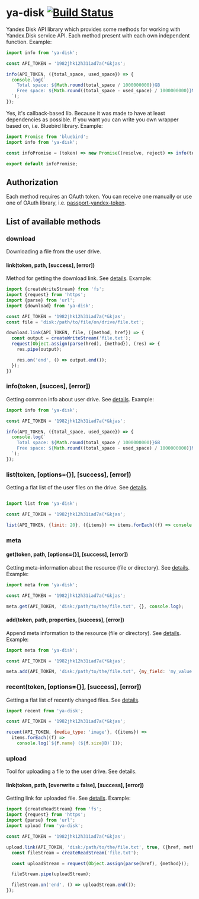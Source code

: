 # ya-disk [![Build Status](https://travis-ci.org/RomiC/ya-disk.svg?branch=master)](https://travis-ci.org/RomiC/ya-disk)
Yandex Disk API library which provides some methods for working with Yandex.Disk service API. Each method present with each own independent function. Example:

```javascript
import info from 'ya-disk';

const API_TOKEN = '1982jhk12h31iad7a(*&kjas';

info(API_TOKEN, ({total_space, used_space}) => {
  console.log(`
    Total space: ${Math.round(total_space / 1000000000)}GB
    Free space: ${Math.round((total_space - used_space) / 1000000000)}MB
  `);
});
```


Yes, it's callback-based lib. Because it was made to have at least dependencies as possible. If you want you can write you own wrapper based on, i.e. Bluebird library. Example:


```javascript
import Promise from 'bluebird';
import info from 'ya-disk';

const infoPromise = (token) => new Promise((resolve, reject) => info(token, resolve, reject));

export default infoPromise;
```

## Authorization

Each method requires an OAuth token. You can receive one manually or use one of OAuth library, i.e. [passport-yandex-token](https://github.com/ghaiklor/passport-yandex-token).

## List of available methods

### download

Downloading a file from the user drive.

#### link(token, path, [success], [error])

Method for getting the download link. See [details](https://tech.yandex.ru/disk/api/reference/content-docpage/#url-request). Example:

```javascript
import {createWriteStream} from 'fs';
import {request} from 'https';
import {parse} from 'url';
import {download} from 'ya-disk';

const API_TOKEN = '1982jhk12h31iad7a(*&kjas';
const file = 'disk:/path/to/file/on/drive/file.txt';

download.link(API_TOKEN, file, ({method, href}) => {
  const output = createWriteStream('file.txt');
  request(Object.assign(parse(hred), {method}), (res) => {
    res.pipe(output);

    res.on('end', () => output.end());
  });
})
```

### info(token, [succes], [error])

Getting common info about user drive. See [details](https://tech.yandex.ru/disk/api/reference/capacity-docpage/). Example:

```javascript
import info from 'ya-disk';

const API_TOKEN = '1982jhk12h31iad7a(*&kjas';

info(API_TOKEN, ({total_space, used_space}) => {
  console.log(`
    Total space: ${Math.round(total_space / 1000000000)}GB
    Free space: ${Math.round((total_space - used_space) / 1000000000)}MB
  `);
});

```

### list(token, [options={}], [success], [error])

Getting a flat list of the user files on the drive. See [details](https://tech.yandex.ru/disk/api/reference/all-files-docpage/).

```javascript

import list from 'ya-disk';

const API_TOKEN = '1982jhk12h31iad7a(*&kjas';

list(API_TOKEN, {limit: 20}, ({items}) => items.forEach((f) => console.log(`${f.name} (${f.mime_type})`)));
```

### meta

#### get(token, path, [options={}], [success], [error])

Getting meta-information about the resource (file or directory). See [details](https://tech.yandex.ru/disk/api/reference/meta-docpage/). Example:

```javascript
import meta from 'ya-disk';

const API_TOKEN = '1982jhk12h31iad7a(*&kjas';

meta.get(API_TOKEN, 'disk:/path/to/the/file.txt', {}, console.log);
```

#### add(token, path, properties, [success], [error])

Append meta information to the resource (file or directory). See [details](https://tech.yandex.ru/disk/api/reference/meta-add-docpage/). Example:

```javascript
import meta from 'ya-disk';

const API_TOKEN = '1982jhk12h31iad7a(*&kjas';

meta.add(API_TOKEN, 'disk:/path/to/the/file.txt', {my_field: 'my_value'});
```


### recent(token, [options={}], [success], [error])

Getting a flat list of recently changed files. See [details](https://tech.yandex.ru/disk/api/reference/recent-upload-docpage/).

```javascript
import recent from 'ya-disk';

const API_TOKEN = '1982jhk12h31iad7a(*&kjas';

recent(API_TOKEN, {media_type: 'image'}, ({items}) =>
  items.forEach((f) =>
    console.log(`${f.name} (${f.size}B)`)));
```

### upload

Tool for uploading a file to the user drive. See details.

#### link(token, path, [overwrite = false], [success], [error])

Getting link for uploaded file. See [details](https://tech.yandex.ru/disk/api/reference/upload-docpage/#url-request). Example:

```javascript
import {createReadStream} from 'fs';
import {request} from 'https';
import {parse} from 'url';
import upload from 'ya-disk';

const API_TOKEN = '1982jhk12h31iad7a(*&kjas';

upload.link(API_TOKEN, 'disk:/path/to/the/file.txt', true, ({href, method}) => {
  const fileStream = createReadStream('file.txt');

  const uploadStream = request(Object.assign(parse(href), {method}));

  fileStream.pipe(uploadStream);

  fileStream.on('end', () => uploadStream.end());
});
```
